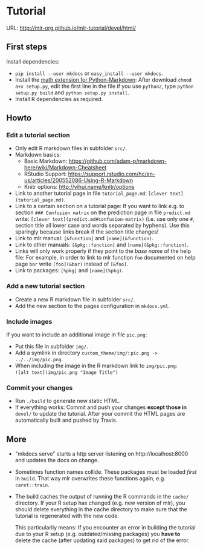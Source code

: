 # Tutorial
URL: http://mlr-org.github.io/mlr-tutorial/devel/html/

## First steps
Install dependencies:
* `pip install --user mkdocs` or `easy_install --user mkdocs`.
* Install the [math extension for Python-Markdown](https://github.com/mitya57/python-markdown-math):
  After download `chmod a+x setup.py`, edit the first line in the file if you use `python2`, type `python setup.py build` and `python setup.py install`.
* Install R dependencies as required.

## Howto

### Edit a tutorial section
* Only edit R markdown files in subfolder `src/`.
* Markdown basics:
  * Basic Markdown: https://github.com/adam-p/markdown-here/wiki/Markdown-Cheatsheet
  * RStudio Support: https://support.rstudio.com/hc/en-us/articles/200552086-Using-R-Markdown
  * Knitr options: http://yihui.name/knitr/options
* Link to another tutorial page in file `tutorial_page.md`: `[clever text](tutorial_page.md)`.
* Link to a certain section on a tutorial page:
  If you want to link e.g. to section `### Confusion matrix` on the prediction page in file
  `predict.md` write: `[clever text](predict.md#confusion-matrix)`
  (i.e. use only one `#`, section title all lower case and words separated by hyphens).
  Use this sparingly because links break if the section title changes!
* Link to mlr manual: `[&function]` and `[name](&function)`.
* Link to other manuals: `[&pkg::function]` and `[name](&pkg::function)`.
* Links will only work properly if they point to the *base name* of the help file:
  For example, in order to link to mlr function `foo` documented on help page `bar` write
  `[foo](&bar)` instead of `[&foo]`.
* Link to packages: `[%pkg]` and `[name](%pkg)`.

### Add a new tutorial section
* Create a new R markdown file in subfolder `src/`.
* Add the new section to the pages configuration in `mkdocs.yml`.

### Include images
If you want to include an additional image in file `pic.png`:  
* Put this file in subfolder `img/`.
* Add a symlink in directory `custom_theme/img/`: `pic.png -> ../../img/pic.png`.
* When including the image in the R markdown link to `img/pic.png`:  
  `![alt text](img/pic.png "Image Title")`

### Commit your changes
* Run `./build` to generate new static HTML.
* If everything works:
  Commit and push your changes **except those in** `devel/` to update the tutorial.
  After your commit the HTML pages are automatically built and pushed by Travis.

## More
* "mkdocs serve" starts a http server listening on http://localhost:8000
  and updates the docs on change.
* Sometimes function names collide. These packages must be loaded _first_
  in `build`. That way mlr overwrites these functions again, e.g. `caret::train`.
* The build caches the output of running the R commands in the `cache/` directory.
  If your R setup has changed (e.g. new version of mlr), you should delete
  everything in the cache directory to make sure that the tutorial is
  regenerated with the new code.

  This particularily means: If you encounter an error in building the tutorial
  due to your R setup (e.g. outdated/missing packages) you **have to** delete
  the cache (after updating said packages) to get rid of the error.

